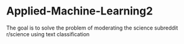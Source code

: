 # Applied-Machine-Learning2
The goal is to solve the problem of moderating the science subreddit r/science using text classification
